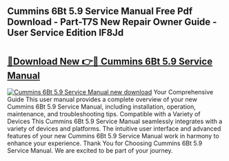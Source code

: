 ## Cummins 6Bt 5.9 Service Manual Free Pdf Download - Part-T7S New Repair Owner Guide - User Service Edition lF8Jd

# <h2><a href="http://bc36994.oget.top/?id=Cummins+6Bt+5.9+Service+Manual">🔗Download New 👉🔴 Cummins 6Bt 5.9 Service Manual</a></h2>

[![Cummins 6Bt 5.9 Service Manual new download](https://i.imgur.com/5g1atiW.png)](http://bc36994.oget.top/?id=Cummins+6Bt+5.9+Service+Manual)
Your Comprehensive Guide This user manual provides a complete overview of your new Cummins 6Bt 5.9 Service Manual, including installation, operation, maintenance, and troubleshooting tips. Compatible with a Variety of Devices This Cummins 6Bt 5.9 Service Manual seamlessly integrates with a variety of devices and platforms. The intuitive user interface and advanced features of your new Cummins 6Bt 5.9 Service Manual work in harmony to enhance your experience. Thank You for Choosing Cummins 6Bt 5.9 Service Manual. We are excited to be part of your journey.
